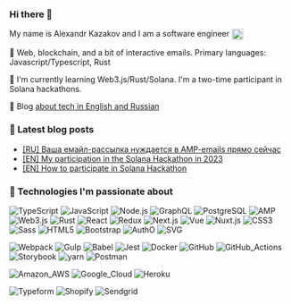 ### Hi there 👋

My name is Alexandr Kazakov and I am a software engineer 
<a href="https://www.linkedin.com/in/alexandr-kazakov/" target="blank"><img align="center" src="https://cdn.jsdelivr.net/npm/simple-icons@3.0.1/icons/linkedin.svg" alt="linkedin" height="20" width="20" /></a>

:briefcase: Web, blockchain, and a bit of interactive emails. Primary languages: Javascript/Typescript, Rust

🌱 I'm currently learning Web3.js/Rust/Solana. I'm a two-time participant in Solana hackathons.

:memo: Blog [about tech in English and Russian](https://alexandr-kazakov.github.io/)

### 📖 Latest blog posts

<!-- BLOG-POST-LIST:START -->
- [[RU] Ваша емайл-рассылка нуждается в AMP-emails прямо сейчас](https://alexandr-kazakov.github.io/amp-emails-intro.html)
- [[EN] My participation in the Solana Hackathon in 2023](https://alexandr-kazakov.github.io/solana-hackathon-2023.html)
- [[EN] How to participate in Solana Hackathon](https://alexandr-kazakov.github.io/solana-hackathon-how-to.html)
<!-- BLOG-POST-LIST:END -->

### 🔧 Technologies I'm passionate about

<!-- use https://simpleicons.org/ to find icons and colors -->
![TypeScript](https://img.shields.io/badge/Code-TypeScript-informational?style=flat&logo=typescript&logoColor=white&labelColor=121212&color=007ACC)
![JavaScript](https://img.shields.io/badge/Code-JavaScript-informational?style=flat&logo=javascript&logoColor=white&labelColor=121212&color=F7DF1E)
![Node.js](https://img.shields.io/badge/Code-Node.js-informational?style=flat&logo=node.js&logoColor=white&labelColor=121212&color=339933)
![GraphQL](https://img.shields.io/badge/Code-GraphQL-informational?style=flat&logo=graphql&logoColor=white&labelColor=121212&color=E10098)
![PostgreSQL](https://img.shields.io/badge/Code-Postgresql-informational?style=flat&logo=postgresql&logoColor=white&labelColor=121212&color=4169E1)
![AMP](https://img.shields.io/badge/Code-Amp-informational?style=flat&logo=amp&logoColor=white&labelColor=121212&color=005AF0)
![Web3.js](https://img.shields.io/badge/Code-web3%20js-informational?style=flat&logo=web3.js&logoColor=white&labelColor=121212&color=F16822)
![Rust](https://img.shields.io/badge/Code-Rust-informational?style=flat&logo=rust&logoColor=white&labelColor=121212&color=000000)
![React](https://img.shields.io/badge/Code-React-informational?style=flat&logo=react&logoColor=white&labelColor=121212&color=61DAFB)
![Redux](https://img.shields.io/badge/Code-Redux-informational?style=flat&logo=redux&logoColor=white&labelColor=121212&color=764ABC)
![Next.js](https://img.shields.io/badge/Code-Next.js-informational?style=flat&logo=next.js&logoColor=white&labelColor=121212&color=000000)
![Vue](https://img.shields.io/badge/Code-Vue.js-informational?style=flat&logo=vue.js&logoColor=white&labelColor=121212&color=4FC08D)
![Nuxt.js](https://img.shields.io/badge/Code-Nuxt.js-informational?style=flat&logo=nuxt.js&logoColor=white&labelColor=121212&color=00DC82)
![CSS3](https://img.shields.io/badge/Code-CSS3-informational?style=flat&logo=css3&logoColor=white&labelColor=121212&color=1572B6)
![Sass](https://img.shields.io/badge/Code-Sass-informational?style=flat&logo=sass&logoColor=white&labelColor=121212&color=CC6699)
![HTML5](https://img.shields.io/badge/Code-HTML5-informational?style=flat&logo=html5&logoColor=white&labelColor=121212&color=E34F26)
![Bootstrap](https://img.shields.io/badge/Code-Bootstrap-informational?style=flat&logo=bootstrap&logoColor=white&labelColor=121212&color=7952B3)
![AuthO](https://img.shields.io/badge/Code-AuthO-informational?style=flat&logo=autho&logoColor=white&labelColor=121212&color=EB5424)
![SVG](https://img.shields.io/badge/Code-SVG-informational?style=flat&logo=svg&logoColor=white&labelColor=121212&color=FFB13B)

![Webpack](https://img.shields.io/badge/Tool-Webpack-informational?style=flat&logo=webpack&logoColor=white&labelColor=121212&color=8DD6F9)
![Gulp](https://img.shields.io/badge/Tool-Gulp-informational?style=flat&logo=gulp&logoColor=white&labelColor=121212&color=CF4647)
![Babel](https://img.shields.io/badge/Tool-Babel-informational?style=flat&logo=babel&logoColor=white&labelColor=121212&color=F9DC3E)
![Jest](https://img.shields.io/badge/Tool-Jest-informational?style=flat&logo=jest&logoColor=white&labelColor=121212&color=C21325)
![Docker](https://img.shields.io/badge/Tool-Docker-informational?style=flat&logo=docker&logoColor=white&labelColor=121212&color=2496ED)
![GitHub](https://img.shields.io/badge/Tool-GitHub-informational?style=flat&logo=github&logoColor=white&labelColor=121212&color=181717)
![GitHub_Actions](https://img.shields.io/badge/Tool-GitHub_Actions-informational?style=flat&logo=github-actions&logoColor=white&labelColor=121212&color=2088FF)
![Storybook](https://img.shields.io/badge/Tool-Storybook-informational?style=flat&logo=storybook&logoColor=white&labelColor=121212&color=FF4785)
![yarn](https://img.shields.io/badge/Tool-yarn-informational?style=flat&logo=yarn&logoColor=white&labelColor=121212&color=2C8EBB)
![Postman](https://img.shields.io/badge/Tool-Postman-informational?style=flat&logo=postman&logoColor=white&labelColor=121212&color=FF6C37)

![Amazon_AWS](https://img.shields.io/badge/Cloud-Amazon_AWS-informational?style=flat&logo=amazon-aws&logoColor=white&labelColor=121212&color=232F3E)
![Google_Cloud](https://img.shields.io/badge/Cloud-Google_Cloud-informational?style=flat&logo=google-cloud&logoColor=white&labelColor=121212&color=4285F4)
![Heroku](https://img.shields.io/badge/Cloud-Heroku-informational?style=flat&logo=heroku&logoColor=white&labelColor=121212&color=430098)

![Typeform](https://img.shields.io/badge/Api-Typeform-informational?style=flat&logo=typeform&logoColor=white&labelColor=121212&color=262627)
![Shopify](https://img.shields.io/badge/Api-Shopify-informational?style=flat&logo=shopify&logoColor=white&labelColor=121212&color=7AB55C)
![Sendgrid](https://img.shields.io/badge/Api-Sendgrid-informational?style=flat&logo=sendgrid&logoColor=white&labelColor=121212&color=0085DE)
